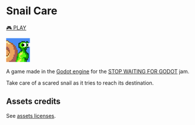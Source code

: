 # Snail Care

[🎮 PLAY](https://tchapeaux.itch.io/snail-care)


<img src="./icon.png" />

A game made in the [Godot engine](https://godotengine.org/) for the [STOP WAITING FOR GODOT](https://itch.io/jam/stop-waiting-for-godot) jam.

Take care of a scared snail as it tries to reach its destination.

## Assets credits

See [assets licenses](./art/assets.txt).
